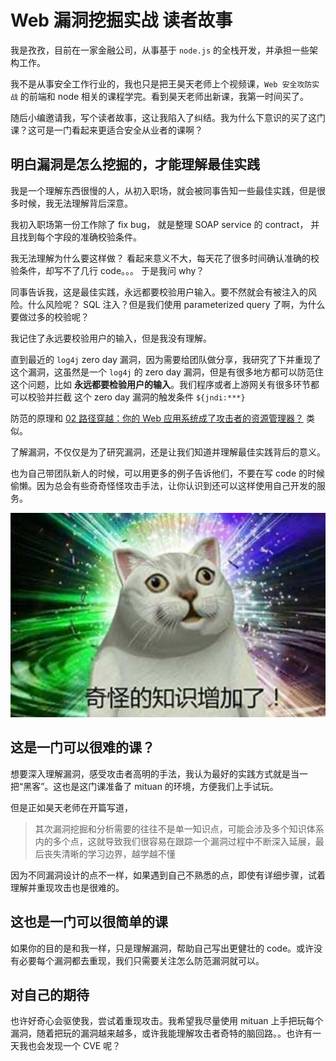 # Web 漏洞挖掘实战 读者故事

我是孜孜，目前在一家金融公司，从事基于 `node.js` 的全栈开发，并承担一些架构工作。

我不是从事安全工作行业的，我也只是把王昊天老师上个视频课，`Web 安全攻防实战` 的前端和 node 相关的课程学完。看到昊天老师出新课，我第一时间买了。

随后小编邀请我，写个读者故事，这让我陷入了纠结。我为什么下意识的买了这门课？这可是一门看起来更适合安全从业者的课啊？

## 明白漏洞是怎么挖掘的，才能理解最佳实践

我是一个理解东西很慢的人，从初入职场，就会被同事告知一些最佳实践，但是很多时候，我无法理解背后深意。

我初入职场第一份工作除了 fix bug， 就是整理 SOAP service 的 contract， 并且找到每个字段的准确校验条件。

我无法理解为什么要这样做？ 看起来意义不大，每天花了很多时间确认准确的校验条件，却写不了几行 code。。。 于是我问 why？

同事告诉我，这是最佳实践，永远都要校验用户输入。要不然就会有被注入的风险。什么风险呢？ SQL 注入？但是我们使用 parameterized query 了啊，为什么要做过多的校验呢？

我记住了永远要校验用户的输入，但是我没有理解。

直到最近的 `log4j` zero day 漏洞，因为需要给团队做分享，我研究了下并重现了这个漏洞，这虽然是一个 `log4j` 的 zero day 漏洞，但是有很多地方都可以防范住这个问题，比如 **永远都要检验用户的输入**。我们程序或者上游网关有很多环节都可以校验并拦截 这个 zero day 漏洞的触发条件 `${jndi:***}`

防范的原理和 [02 路径穿越：你的 Web 应用系统成了攻击者的资源管理器？](https://time.geekbang.org/column/article/470071) 类似。

了解漏洞，不仅仅是为了研究漏洞，还是让我们知道并理解最佳实践背后的意义。

也为自己带团队新人的时候，可以用更多的例子告诉他们，不要在写 code 的时候偷懒。因为总会有些奇奇怪怪攻击手法，让你认识到还可以这样使用自己开发的服务。

![1](./1.jpg)

## 这是一门可以很难的课？

想要深入理解漏洞，感受攻击者高明的手法，我认为最好的实践方式就是当一把“黑客”。这也是这门课准备了 mituan 的环境，方便我们上手试玩。

但是正如昊天老师在开篇写道，

> 其次漏洞挖掘和分析需要的往往不是单一知识点，可能会涉及多个知识体系内的多个点，这就导致我们很容易在跟踪一个漏洞过程中不断深入延展，最后丧失清晰的学习边界，越学越不懂

因为不同漏洞设计的点不一样，如果遇到自己不熟悉的点，即使有详细步骤，试着理解并重现攻击也是很难的。

## 这也是一门可以很简单的课

如果你的目的是和我一样，只是理解漏洞，帮助自己写出更健壮的 code。或许没有必要每个漏洞都去重现，我们只需要关注怎么防范漏洞就可以。

## 对自己的期待

也许好奇心会驱使我，尝试着重现攻击。我希望我尽量使用 mituan 上手把玩每个漏洞，随着把玩的漏洞越来越多，或许我能理解攻击者奇特的脑回路。。也许有一天我也会发现一个 CVE 呢？
